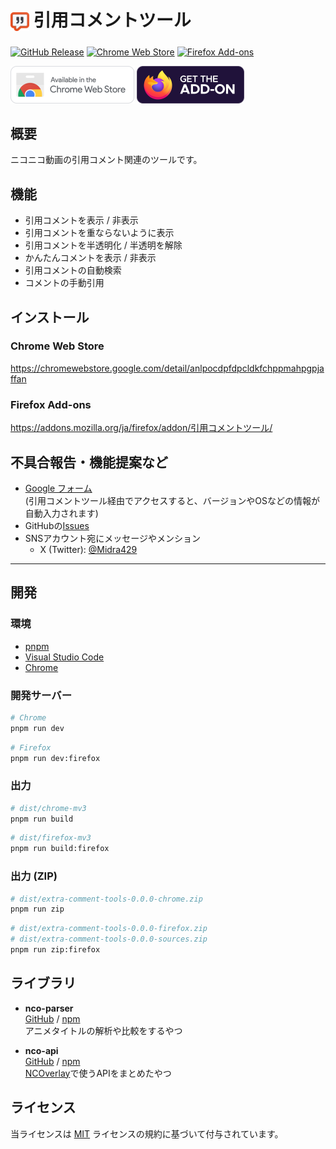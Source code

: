 # <sub><img src="assets/icon.png" width="30px" height="30px"></sub> 引用コメントツール
[![GitHub Release](https://img.shields.io/github/v/release/Midra429/ExtraCommentTools?label=Releases)](https://github.com/Midra429/ExtraCommentTools/releases/latest)
[![Chrome Web Store](https://img.shields.io/chrome-web-store/v/anlpocdpfdpcldkfchppmahpgpjaffan?label=Chrome%20Web%20Store)](https://chromewebstore.google.com/detail/anlpocdpfdpcldkfchppmahpgpjaffan)
[![Firefox Add-ons](https://img.shields.io/amo/v/引用コメントツール?label=Firefox%20Add-ons)](https://addons.mozilla.org/ja/firefox/addon/引用コメントツール/)

[<img src="assets/badges/chrome.png" height="60px">](https://chromewebstore.google.com/detail/anlpocdpfdpcldkfchppmahpgpjaffan)
[<img src="assets/badges/firefox.png" height="60px">](https://addons.mozilla.org/ja/firefox/addon/引用コメントツール/)

## 概要
ニコニコ動画の引用コメント関連のツールです。

## 機能
- 引用コメントを表示 / 非表示
- 引用コメントを重ならないように表示
- 引用コメントを半透明化 / 半透明を解除
- かんたんコメントを表示 / 非表示
- 引用コメントの自動検索
- コメントの手動引用

## インストール
### Chrome Web Store
https://chromewebstore.google.com/detail/anlpocdpfdpcldkfchppmahpgpjaffan

### Firefox Add-ons
https://addons.mozilla.org/ja/firefox/addon/引用コメントツール/

## 不具合報告・機能提案など
- [Google フォーム](https://docs.google.com/forms/d/e/1FAIpQLSdKaAMiPx0T-kiM49g9X0Knu9JGR77VBtSU2BCE6xBwELkP8g/viewform)<br>
(引用コメントツール経由でアクセスすると、バージョンやOSなどの情報が自動入力されます)
- GitHubの[Issues](https://github.com/Midra429/ExtraCommentTools/issues)
- SNSアカウント宛にメッセージやメンション
  - X (Twitter): [@Midra429](https://x.com/Midra429)

---

## 開発
### 環境
- [pnpm](https://pnpm.io/ja/)
- [Visual Studio Code](https://code.visualstudio.com/)
- [Chrome](https://www.google.com/intl/ja/chrome/)

### 開発サーバー
```sh
# Chrome
pnpm run dev
```
```sh
# Firefox
pnpm run dev:firefox
```

### 出力
```sh
# dist/chrome-mv3
pnpm run build
```
```sh
# dist/firefox-mv3
pnpm run build:firefox
```

### 出力 (ZIP)
```sh
# dist/extra-comment-tools-0.0.0-chrome.zip
pnpm run zip
```
```sh
# dist/extra-comment-tools-0.0.0-firefox.zip
# dist/extra-comment-tools-0.0.0-sources.zip
pnpm run zip:firefox
```

## ライブラリ
- **nco-parser**<br>
[GitHub](https://github.com/Midra429/nco-parser) / [npm](https://www.npmjs.com/package/@midra/nco-parser)<br>
アニメタイトルの解析や比較をするやつ

- **nco-api**<br>
[GitHub](https://github.com/Midra429/nco-api) / [npm](https://www.npmjs.com/package/@midra/nco-api)<br>
[NCOverlay](https://github.com/Midra429/NCOverlay)で使うAPIをまとめたやつ

## ライセンス
当ライセンスは [MIT](LICENSE.txt) ライセンスの規約に基づいて付与されています。
